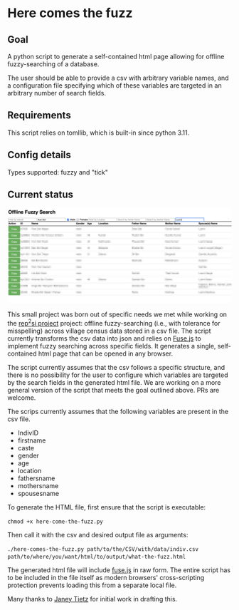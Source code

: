 # Here comes the fuzz

## Goal

A python script to generate a self-contained html page allowing for offline fuzzy-searching of a database.

The user should be able to provide a csv with arbitrary variable names, and a configuration file specifying which of these variables are targeted in an arbitrary number of search fields.

## Requirements

This script relies on tomllib, which is built-in since python 3.11.

## Config details

Types supported: fuzzy and "tick"

## Current status

![Current interface (screenshot)](./screenshot.jpg "Current interface (screenshot)")

This small project was born out of specific needs we met while working on the [rep<sup>2</sup>si project](https://rep2si.github.io/) project: offline fuzzy-searching (i.e., with tolerance for misspelling) across village census data stored in a csv file. The script currently transforms the csv data into json and relies on [Fuse.js](https://github.com/krisk/Fuse) to implement fuzzy searching across specific fields. It generates a single, self-contained html page that can be opened in any browser.

The script currently assumes that the csv follows a specific structure, and there is no possibility for the user to configure which variables are targeted by the search fields in the generated html file. We are working on a more general version of the script that meets the goal outlined above. PRs are welcome.

The scrips currently assumes that the following variables are present in the csv file.
- IndivID
- firstname
- caste
- gender
- age
- location
- fathersname
- mothersname
- spousesname

To generate the HTML file, first ensure that the script is executable: 

`chmod +x here-come-the-fuzz.py`

Then call it with the csv and desired output file as arguments:

`./here-comes-the-fuzz.py path/to/the/CSV/with/data/indiv.csv path/to/where/you/want/html/to/output/what-the-fuzz.html`

The generated html file will include [fuse.js](https://www.fusejs.io/) in raw form. The entire script has to be included in the file itself as modern browsers' cross-scripting protection prevents loading this from a separate local file.

Many thanks to [Janey Tietz](https://github.com/janeytietz/) for initial work in drafting this. 
